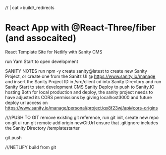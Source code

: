 // | cat >build/\_redirects

# React App with @React-Three/fiber (and assocaited)

React Template Site for Netlify with Sanity CMS

run Yarn Start to open development

SANITY NOTES
run npm -y create sanity@latest to create new Sanity Project, or create one from the Sanitz UI @ https://www.sanity.io/manage and insert the Sanity Project ID in /src/client
cd into Sanity Directory and run Sanity Start to start development CMS
Sanity Deploy to push to Sanity.IO hosting
Both for local production and deploy, the sanity project needs to have adjusted its CORS permissions by giving localhost3000 and future deploy url access on https://www.sanity.io/manage/personal/project/qx8f23wj/api#cors-origins

////PUSH TO GIT
remove existing git reference,
run git init,
create new repo on git ui
run git remote add origin newGitUrl
ensure that .gitignore includes the Sanity Directory /templatestarter

git push

///NETLIFY
build from git
